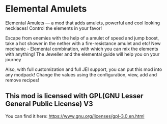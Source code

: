 # Elemental Amulets
Elemental Amulets — a mod that adds amulets, powerful and cool looking necklaces!
Control the elements in your favor!

Escape from enemies with the help of a amulet of speed and jump boost, take a hot shower in the nether with a fire-resistance amulet and etc! New mechanic - Elemental combination, with which you can mix the elements with anything! The Jeweller and the elemental guide will help you on your journey

 

Also, with full customization and full JEI support, you can put this mod into any modpack! Change the values using the configuration, view, add and remove recipes!

## This mod is licensed with GPL(GNU Lesser General Public License) V3
You can find it here: https://www.gnu.org/licenses/gpl-3.0.en.html
